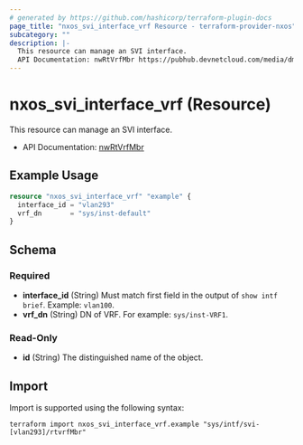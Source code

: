 ```yaml
---
# generated by https://github.com/hashicorp/terraform-plugin-docs
page_title: "nxos_svi_interface_vrf Resource - terraform-provider-nxos"
subcategory: ""
description: |-
  This resource can manage an SVI interface.
  API Documentation: nwRtVrfMbr https://pubhub.devnetcloud.com/media/dme-docs-10-2-2/docs/Routing%20and%20Forwarding/nw:RtVrfMbr/
---
```


# nxos_svi_interface_vrf (Resource)

This resource can manage an SVI interface.

- API Documentation: [nwRtVrfMbr](https://pubhub.devnetcloud.com/media/dme-docs-10-2-2/docs/Routing%20and%20Forwarding/nw:RtVrfMbr/)

## Example Usage

```terraform
resource "nxos_svi_interface_vrf" "example" {
  interface_id = "vlan293"
  vrf_dn       = "sys/inst-default"
}
```

<!-- schema generated by tfplugindocs -->
## Schema

### Required

- **interface_id** (String) Must match first field in the output of `show intf brief`. Example: `vlan100`.
- **vrf_dn** (String) DN of VRF. For example: `sys/inst-VRF1`.

### Read-Only

- **id** (String) The distinguished name of the object.

## Import

Import is supported using the following syntax:

```shell
terraform import nxos_svi_interface_vrf.example "sys/intf/svi-[vlan293]/rtvrfMbr"
```

